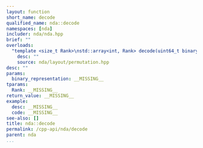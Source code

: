 ```yaml
---
layout: function
short_name: decode
qualified_name: nda::decode
namespaces: [nda]
includer: nda/nda.hpp
brief: ""
overloads:
  "template <size_t Rank>\nstd::array<int, Rank> decode(uint64_t binary_representation)":
    desc: ""
    source: nda/layout/permutation.hpp
desc: ""
params:
  binary_representation: __MISSING__
tparams:
  Rank: __MISSING__
return_value: __MISSING__
example:
  desc: __MISSING__
  code: __MISSING__
see-also: []
title: nda::decode
permalink: /cpp-api/nda/decode
parent: nda
...
```


